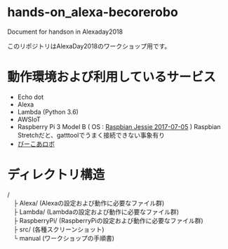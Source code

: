 # hands-on_alexa-becorerobo
Document for handson in Alexaday2018

このリポジトリはAlexaDay2018のワークショップ用です。

# 動作環境および利用しているサービス
- Echo dot
- Alexa
- Lambda (Python 3.6)
- AWSIoT
- Raspberry Pi 3 Model B ( OS : [Raspbian Jessie 2017-07-05](http://ftp.jaist.ac.jp/pub/raspberrypi/raspbian/images/raspbian-2017-07-05/2017-07-05-raspbian-jessie.zip) )
Raspbian Stretchだと、gatttoolでうまく接続できない事象有り
- [びーこあロボ](http://plen.jp/bcore/)

# ディレクトリ構造
/  
　├ Alexa/ (Alexaの設定および動作に必要なファイル群)  
　├ Lambda/ (Lambdaの設定および動作に必要なファイル群)  
　├ RaspberryPi/ (RaspberryPiの設定および動作に必要なファイル群)  
　├ src/ (各種スクリーンショット)  
　└ manual (ワークショップの手順書)  

